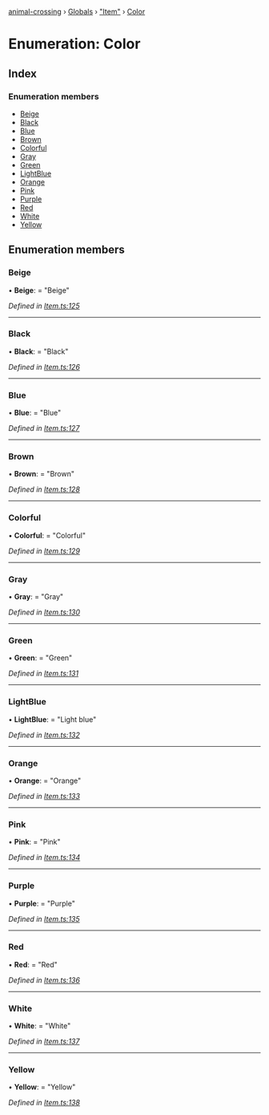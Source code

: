 [animal-crossing](../README.md) › [Globals](../globals.md) › ["Item"](../modules/_item_.md) › [Color](_item_.color.md)

# Enumeration: Color

## Index

### Enumeration members

* [Beige](_item_.color.md#beige)
* [Black](_item_.color.md#black)
* [Blue](_item_.color.md#blue)
* [Brown](_item_.color.md#brown)
* [Colorful](_item_.color.md#colorful)
* [Gray](_item_.color.md#gray)
* [Green](_item_.color.md#green)
* [LightBlue](_item_.color.md#lightblue)
* [Orange](_item_.color.md#orange)
* [Pink](_item_.color.md#pink)
* [Purple](_item_.color.md#purple)
* [Red](_item_.color.md#red)
* [White](_item_.color.md#white)
* [Yellow](_item_.color.md#yellow)

## Enumeration members

###  Beige

• **Beige**: = "Beige"

*Defined in [Item.ts:125](https://github.com/Norviah/animal-crossing/blob/4ac4ba9/module/types/Item.ts#L125)*

___

###  Black

• **Black**: = "Black"

*Defined in [Item.ts:126](https://github.com/Norviah/animal-crossing/blob/4ac4ba9/module/types/Item.ts#L126)*

___

###  Blue

• **Blue**: = "Blue"

*Defined in [Item.ts:127](https://github.com/Norviah/animal-crossing/blob/4ac4ba9/module/types/Item.ts#L127)*

___

###  Brown

• **Brown**: = "Brown"

*Defined in [Item.ts:128](https://github.com/Norviah/animal-crossing/blob/4ac4ba9/module/types/Item.ts#L128)*

___

###  Colorful

• **Colorful**: = "Colorful"

*Defined in [Item.ts:129](https://github.com/Norviah/animal-crossing/blob/4ac4ba9/module/types/Item.ts#L129)*

___

###  Gray

• **Gray**: = "Gray"

*Defined in [Item.ts:130](https://github.com/Norviah/animal-crossing/blob/4ac4ba9/module/types/Item.ts#L130)*

___

###  Green

• **Green**: = "Green"

*Defined in [Item.ts:131](https://github.com/Norviah/animal-crossing/blob/4ac4ba9/module/types/Item.ts#L131)*

___

###  LightBlue

• **LightBlue**: = "Light blue"

*Defined in [Item.ts:132](https://github.com/Norviah/animal-crossing/blob/4ac4ba9/module/types/Item.ts#L132)*

___

###  Orange

• **Orange**: = "Orange"

*Defined in [Item.ts:133](https://github.com/Norviah/animal-crossing/blob/4ac4ba9/module/types/Item.ts#L133)*

___

###  Pink

• **Pink**: = "Pink"

*Defined in [Item.ts:134](https://github.com/Norviah/animal-crossing/blob/4ac4ba9/module/types/Item.ts#L134)*

___

###  Purple

• **Purple**: = "Purple"

*Defined in [Item.ts:135](https://github.com/Norviah/animal-crossing/blob/4ac4ba9/module/types/Item.ts#L135)*

___

###  Red

• **Red**: = "Red"

*Defined in [Item.ts:136](https://github.com/Norviah/animal-crossing/blob/4ac4ba9/module/types/Item.ts#L136)*

___

###  White

• **White**: = "White"

*Defined in [Item.ts:137](https://github.com/Norviah/animal-crossing/blob/4ac4ba9/module/types/Item.ts#L137)*

___

###  Yellow

• **Yellow**: = "Yellow"

*Defined in [Item.ts:138](https://github.com/Norviah/animal-crossing/blob/4ac4ba9/module/types/Item.ts#L138)*
